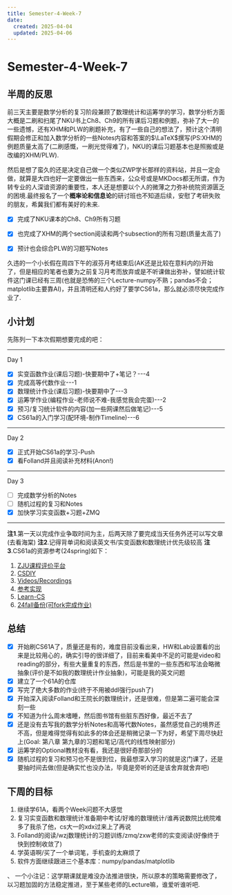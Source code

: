 ```yaml
---
title: Semester-4-Week-7
date: 
  created: 2025-04-04
  updated: 2025-04-06
---
```


# Semester-4-Week-7

## 半周的反思

前三天主要是数学分析的复习阶段兼顾了数理统计和运筹学的学习，数学分析方面大概是二刷和扫尾了NKU书上Ch8、Ch9的所有课后习题和例题，弥补了大一的一些遗憾，还有XHM和PLW的刷题补充，有了一些自己的想法了，预计这个清明假期会修正和加入数学分析的一些Notes内容和答案的$\LaTeX$撰写(PS:XHM的例题质量太高了(二刷感慨，一刷光觉得难了)，NKU的课后习题基本也是照搬或是改编的XHM/PLW).

然后是想了蛮久的还是决定自己做一个类似ZWP学长那样的资料站，并且一定会做，就算是大四也好一定要做出一些东西来，公众号或是MKDocs都无所谓，作为转专业的人深谙资源的重要性，本人还是想要以个人的微薄之力弥补统院资源匮乏的困境.最终报名了一个**概率论和信息论**的研讨班也不知道后续，安慰了考研失败的朋友，希冀我们都有美好的未来.

- [x] 完成了NKU课本的Ch8、Ch9所有习题
- [x] 也完成了XHM的两个section阅读和两个subsection的所有习题(质量太高了)
- [x] 预计也会综合PLW的习题写Notes


久违的一个小长假在周四下午的淑芬月考结束后(AK还是比较在意料内的)开始了，但是相应的笔者也要为之前复习月考而放弃或是不听课做出弥补，譬如统计软件这门课已经有三周(也就是恐怖的三个Lecture-numpy不熟；pandas不会；matplotlib主要靠AI)，并且清明还和人约好了要学CS61a，那么就必须尽快完成作业了.

## 小计划

先陈列一下本次假期想要完成的吧：

---
Day 1
- [x] 实变函数作业(课后习题)-快要期中了+笔记？---4
- [x] 完成高等代数作业---1
- [x] 数理统计作业(课后习题)-快要期中了---3
- [x] 运筹学作业(编程作业-老师说不难-我感觉我会完蛋)---2
- [x] 预习/复习统计软件的内容(加一些网课然后做笔记)---5
- [x] CS61a的入门学习(配环境-制作Timeline)---6
---
Day 2
- [x] 正式开始CS61a的学习-Push
- [x] 看Folland并且阅读补充材料(Anon!)
---
Day 3
- [ ] 完成数学分析的Notes
- [ ] 随机过程的复习和Notes
- [x] 加快学习实变函数+习题+ZMQ
---

**注1**.第一天以完成作业争取时间为主，后两天除了要完成当天任务外还可以写文章(去看海棠)
**注2**.记得背单词和阅读英文书/实变函数和数理统计优先级较高
**注3**.CS61a的资源参考(24spring)如下：
1. [ZJU课程评价平台](https://conanhujinming.github.io/comments-for-awesome-courses/%E8%AE%A1%E7%AE%97%E6%9C%BA%E5%AF%BC%E8%AE%BA/UC%20BerkeleyCS61A%E8%AE%A1%E7%AE%97%E6%9C%BA%E7%A8%8B%E5%BA%8F%E7%9A%84%E6%9E%84%E9%80%A0%E4%B8%8E%E8%A7%A3%E9%87%8A/)
2. [CSDIY](https://csdiy.wiki/%E7%BC%96%E7%A8%8B%E5%85%A5%E9%97%A8/Python/CS61A/?h=cs61a#_1)
3. [Videos/Recordings](https://www.bilibili.com/video/BV1sy411z7nA/?vd_source=483c12ed150608294868953a0c6e7078)
4. [参考实现](https://github.com/shuo-liu16/CS61A)
5. [Learn-CS](https://www.learncs.site/docs/curriculum-resource/cs61a/cs61a_en)
6. [24fall备份(可fork完成作业)](https://github.com/InsideEmpire/CS61A-Assignments?tab=readme-ov-file#%E4%B8%AD%E6%96%87%E8%AF%B4%E6%98%8E)


## 总结

- [x] 开始刷CS61A了，质量还是有的，难度目前没看出来，HW和Lab设置看的出来是比较用心的，确实引导的很详细了，目前来看美中不足的可能是video和reading的部分，有些大量重复的东西，然后是书里的一些东西和写法会略微抽象(评价是不如我的数理统计作业抽象)，可能是我的英文问题
- [x] 建立了一个61A的仓库
- [x] 写完了绝大多数的作业(终于不用被ddl强行push了)
- [x] 开始深入阅读Folland和王院长的数理统计，还是很难，但是第二遍可能会深刻一些
- [x] 不知道为什么周末嗜睡，然后图书馆有些脏东西好像，最近不去了
- [x] 还是没有去写我的数学分析Notes和高等代数Notes，虽然感觉自己的境界还不高，但是难得觉得有如此多的体会还是稍微记录一下为好，希望下周尽快赶上(Goal: 第八章 第九章的习题和笔记/高代的线性映射部分)
- [x] 运筹学的Optional教材没有看，我还是很好奇那部分的
- [x] 随机过程的复习和预习也不是很到位，我最想深入学习的就是这门课了，还是要抽时间去做(但是确实忙也没办法，毕竟是旁听的还是该舍弃就舍弃吧)

## 下周的目标

1.  继续学61A，看两个Week问题不大感觉
2. 复习实变函数和数理统计准备期中考试/好难的数理统计/谁再说数院比统院难多了我杀了他，cs大一的xdx过来上了再说
3. Folland的阅读/wzj数理统计的习题训练/zmq/zxw老师的实变阅读(好像终于快到控制收敛了)
4. 学英语啊/买了一个单词笔，手机查的太麻烦了
5. 软件方面继续跟进三个基本库：numpy/pandas/matplotlib

、
一个小注记：这学期课就是难没办法推进很快，所以原本的策略需要修改了，以习题加固的方法稳定推进，至于某些老师的Lecture嘛，谁爱听谁听吧.
